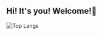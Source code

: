 ## Hi! It's you! Welcome!👋
![Top Langs](https://github-readme-stats.vercel.app/api/top-langs/?username=Shanshuimei)
<!--START_SECTION:waka-->
<!--END_SECTION:waka-->

<!--
**Shanshuimei/Shanshuimei** is a ✨ _special_ ✨ repository because its `README.md` (this file) appears on your GitHub profile.

Here are some ideas to get you started:

- 🔭 I’m currently working on ...
- 🌱 I’m currently learning ...
- 👯 I’m looking to collaborate on ...
- 🤔 I’m looking for help with ...
- 💬 Ask me about ...
- 📫 How to reach me: ...
- 😄 Pronouns: ...
- ⚡ Fun fact: ...
-->

